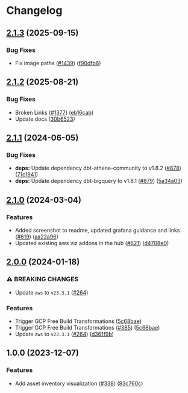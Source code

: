 # Changelog

## [2.1.3](https://github.com/cloudquery/policies/compare/visualization-aws-asset-inventory-v2.1.2...visualization-aws-asset-inventory-v2.1.3) (2025-09-15)


### Bug Fixes

* Fix image paths ([#1439](https://github.com/cloudquery/policies/issues/1439)) ([f90dfb6](https://github.com/cloudquery/policies/commit/f90dfb68d8b32fa87b456e26f3ea93117a7da9d6))

## [2.1.2](https://github.com/cloudquery/policies/compare/visualization-aws-asset-inventory-v2.1.1...visualization-aws-asset-inventory-v2.1.2) (2025-08-21)


### Bug Fixes

* Broken Links ([#1377](https://github.com/cloudquery/policies/issues/1377)) ([eb16cab](https://github.com/cloudquery/policies/commit/eb16cab9537e4c24bebb9e212a24a5389996a8cb))
* Update docs ([30b6523](https://github.com/cloudquery/policies/commit/30b652394d84aac90ac2752ceef6e9bb0683a26b))

## [2.1.1](https://github.com/cloudquery/policies-premium/compare/visualization-aws-asset-inventory-v2.1.0...visualization-aws-asset-inventory-v2.1.1) (2024-06-05)


### Bug Fixes

* **deps:** Update dependency dbt-athena-community to v1.8.2 ([#878](https://github.com/cloudquery/policies-premium/issues/878)) ([71c1941](https://github.com/cloudquery/policies-premium/commit/71c1941478e75175e23f86e5374540da7b25ddb1))
* **deps:** Update dependency dbt-bigquery to v1.8.1 ([#879](https://github.com/cloudquery/policies-premium/issues/879)) ([5a34a03](https://github.com/cloudquery/policies-premium/commit/5a34a03ed88958be63d4899fe8c477744e9524f7))

## [2.1.0](https://github.com/cloudquery/policies-premium/compare/visualization-aws-asset-inventory-v2.0.0...visualization-aws-asset-inventory-v2.1.0) (2024-03-04)


### Features

* Added screenshot to readme, updated grafana guidance and links ([#619](https://github.com/cloudquery/policies-premium/issues/619)) ([aa22a96](https://github.com/cloudquery/policies-premium/commit/aa22a96ad1c099c4eec73246e6295739c25ebade))
* Updated existing aws viz addons in the hub ([#621](https://github.com/cloudquery/policies-premium/issues/621)) ([d4708e0](https://github.com/cloudquery/policies-premium/commit/d4708e0797f8109a792c3f48b66ca1543f048107))

## [2.0.0](https://github.com/cloudquery/policies-premium/compare/visualization-aws-asset-inventory-v1.0.0...visualization-aws-asset-inventory-v2.0.0) (2024-01-18)


### ⚠ BREAKING CHANGES

* Update `aws` to `v23.3.1` ([#264](https://github.com/cloudquery/policies-premium/issues/264))

### Features

* Trigger GCP Free Build Transformations ([5c68bae](https://github.com/cloudquery/policies-premium/commit/5c68bae0f30e4e57db5774300488d4b6ddd42c3b))
* Trigger GCP Free Build Transformations ([#385](https://github.com/cloudquery/policies-premium/issues/385)) ([5c68bae](https://github.com/cloudquery/policies-premium/commit/5c68bae0f30e4e57db5774300488d4b6ddd42c3b))
* Update `aws` to `v23.3.1` ([#264](https://github.com/cloudquery/policies-premium/issues/264)) ([d361f9b](https://github.com/cloudquery/policies-premium/commit/d361f9bad529167e093c0eca56fc9923adc72fca))

## 1.0.0 (2023-12-07)


### Features

* Add asset inventory visualization ([#338](https://github.com/cloudquery/policies-premium/issues/338)) ([83c760c](https://github.com/cloudquery/policies-premium/commit/83c760c3402bc8ad11ba6d7e4260d24e37711625))
